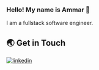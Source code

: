  ### Hello! My name is Ammar 👋
   I am a fullstack software engineer.

   ## 🌏 Get in Touch

   [![linkedin](https://img.shields.io/badge/linkedin-0A66C2?style=for-the-badge&logo=linkedin&logoColor=white)](https://www.linkedin.com/in/ammar-hazem-06b658160/)

